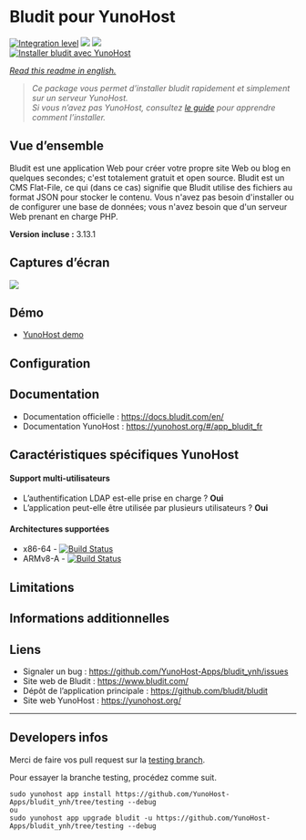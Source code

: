 # Bludit pour YunoHost

[![Integration level](https://dash.yunohost.org/integration/bludit.svg)](https://dash.yunohost.org/appci/app/bludit) ![](https://ci-apps.yunohost.org/ci/badges/bludit.status.svg) ![](https://ci-apps.yunohost.org/ci/badges/bludit.maintain.svg)  
[![Installer bludit avec YunoHost](https://install-app.yunohost.org/install-with-yunohost.png)](https://install-app.yunohost.org/?app=bludit)

*[Read this readme in english.](./README.md)* 

> *Ce package vous permet d’installer bludit rapidement et simplement sur un serveur YunoHost.  
Si vous n’avez pas YunoHost, consultez [le guide](https://yunohost.org/#/install) pour apprendre comment l’installer.*

## Vue d’ensemble

Bludit est une application Web pour créer votre propre site Web ou blog en quelques secondes; c'est totalement gratuit et open source. Bludit est un CMS Flat-File, ce qui (dans ce cas) signifie que Bludit utilise des fichiers au format JSON pour stocker le contenu. Vous n'avez pas besoin d'installer ou de configurer une base de données; vous n'avez besoin que d'un serveur Web prenant en charge PHP.

**Version incluse :** 3.13.1

## Captures d’écran

![](https://www.bludit.com/img/bludit_1_en.png?version=3.9.1)

## Démo

* [YunoHost demo](https://demo.bludit.com/)

## Configuration

## Documentation

* Documentation officielle : https://docs.bludit.com/en/
* Documentation YunoHost : https://yunohost.org/#/app_bludit_fr

## Caractéristiques spécifiques YunoHost

#### Support multi-utilisateurs

* L’authentification LDAP est-elle prise en charge ? **Oui**
* L’application peut-elle être utilisée par plusieurs utilisateurs ? **Oui**

#### Architectures supportées

* x86-64 - [![Build Status](https://ci-apps.yunohost.org/ci/logs/bludit%20%28Apps%29.svg)](https://ci-apps.yunohost.org/ci/apps/bludit/)
* ARMv8-A - [![Build Status](https://ci-apps-arm.yunohost.org/ci/logs/bludit%20%28Apps%29.svg)](https://ci-apps-arm.yunohost.org/ci/apps/bludit/)

## Limitations

## Informations additionnelles

## Liens

* Signaler un bug : https://github.com/YunoHost-Apps/bludit_ynh/issues
* Site web de Bludit : https://www.bludit.com/
* Dépôt de l’application principale : https://github.com/bludit/bludit
* Site web YunoHost : https://yunohost.org/

---

## Developers infos

Merci de faire vos pull request sur la [testing branch](https://github.com/YunoHost-Apps/ttrss_ynh/tree/testing).

Pour essayer la branche testing, procédez comme suit.
```
sudo yunohost app install https://github.com/YunoHost-Apps/bludit_ynh/tree/testing --debug
ou
sudo yunohost app upgrade bludit -u https://github.com/YunoHost-Apps/bludit_ynh/tree/testing --debug
```

